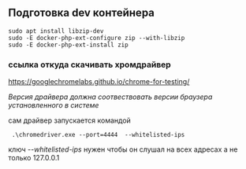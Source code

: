 ## Подготовка dev контейнера

```
sudo apt install libzip-dev
sudo -E docker-php-ext-configure zip --with-libzip
sudo -E docker-php-ext-install zip
```

### ссылка откуда скачивать хромдрайвер

https://googlechromelabs.github.io/chrome-for-testing/

*Версия драйвера должна соотвествовать версии браузера установленного в системе*

сам драйвер запускается командой 

```
 .\chromedriver.exe --port=4444  --whitelisted-ips
```

ключ *--whitelisted-ips* нужен чтобы он слушал на всех адресах а не только 127.0.0.1
